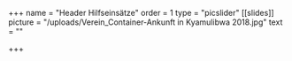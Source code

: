 +++
name = "Header Hilfseinsätze"
order = 1
type = "picslider"
[[slides]]
picture = "/uploads/Verein_Container-Ankunft in Kyamulibwa 2018.jpg"
text = ""

+++
